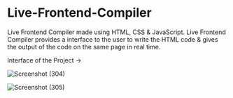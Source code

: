 # Live-Frontend-Compiler
Live Frontend Compiler made using HTML, CSS &amp; JavaScript. 
Live Frontend Compiler provides a interface to the user to write the HTML code &amp; gives the output of the code on the same page in real time.

Interface of the Project ->

![Screenshot (304)](https://github.com/vshveta08/Live-HTML-Interpreter/assets/109027067/6ebe92f2-5707-49ed-9a67-df4b8adf80ee)

![Screenshot (305)](https://github.com/vshveta08/Live-HTML-Interpreter/assets/109027067/2407f610-7ba4-46fb-8db2-8adbb337085d)

